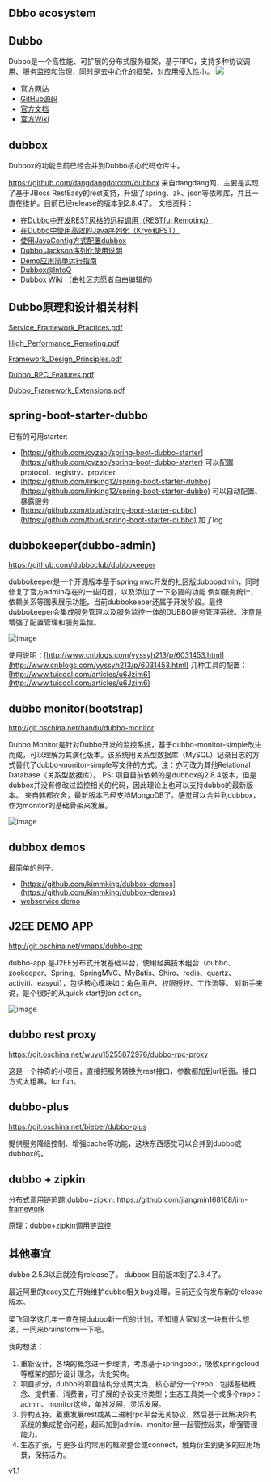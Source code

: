 ## Dbbo ecosystem

## Dubbo
Dubbo是一个高性能、可扩展的分布式服务框架，基于RPC，支持多种协议调用、服务监控和治理，同时是去中心化的框架，对应用侵入性小。 
![](http://static.oschina.net/uploads/img/201110/30093737_2LhG.jpg)
- [官方网站](http://dubbo.apache.org)
- [GitHub源码](https://github.com/apache/incubator-dubbo)
- [官方文档](http://dubbo.apache.org)
- [官方Wiki](https://github.com/apache/incubator-dubbo/wiki)

## dubbox

Dubbox的功能目前已经合并到Dubbo核心代码仓库中。

https://github.com/dangdangdotcom/dubbox
来自dangdang网，主要是实现了基于JBoss RestEasy的rest支持，升级了spring、zk、json等依赖库，并且一直在维护。目前已经release的版本到2.8.4了。
文档资料：
- [在Dubbo中开发REST风格的远程调用（RESTful Remoting）](https://dangdangdotcom.github.io/dubbox/rest.html)
- [在Dubbo中使用高效的Java序列化（Kryo和FST）](https://dangdangdotcom.github.io/dubbox/serialization.html)
- [使用JavaConfig方式配置dubbox](https://dangdangdotcom.github.io/dubbox/java-config.html)
- [Dubbo Jackson序列化使用说明](https://dangdangdotcom.github.io/dubbox/jackson.html)
- [Demo应用简单运行指南](https://dangdangdotcom.github.io/dubbox/demo.html)
- [Dubbox@InfoQ](http://www.infoq.com/cn/news/2014/10/dubbox-open-source) 
- [Dubbox Wiki](https://github.com/dangdangdotcom/dubbox/wiki) （由社区志愿者自由编辑的）

## Dubbo原理和设计相关材料

[Service_Framework_Practices.pdf](https://github.com/dubbo/awesome-dubbo/raw/master/slides/Service_Framework_Practices.pdf)

[High_Performance_Remoting.pdf](https://github.com/dubbo/awesome-dubbo/raw/master/slides/High_Performance_Remoting.pdf)

[Framework_Design_Principles.pdf](https://github.com/dubbo/awesome-dubbo/raw/master/slides/Framework_Design_Principles.pdf)

[Dubbo_RPC_Features.pdf](https://github.com/dubbo/awesome-dubbo/raw/master/slides/Dubbo_RPC_Features.pdf)

[Dubbo_Framework_Extensions.pdf](https://github.com/dubbo/awesome-dubbo/raw/master/slides/Dubbo_Framework_Extensions.pdf)



## spring-boot-starter-dubbo


已有的可用starter:
 - [https://github.com/cyzaoj/spring-boot-dubbo-starter](https://github.com/cyzaoj/spring-boot-dubbo-starter) 可以配置protocol、registry、provider
 - [https://github.com/linking12/spring-boot-starter-dubbo](https://github.com/linking12/spring-boot-starter-dubbo) 可以自动配置、暴露服务
 - [https://github.com/tbud/spring-boot-starter-dubbo](https://github.com/tbud/spring-boot-starter-dubbo) 加了log

## dubbokeeper(dubbo-admin)
https://github.com/dubboclub/dubbokeeper

dubbokeeper是一个开源版本基于spring mvc开发的社区版dubboadmin，同时修复了官方admin存在的一些问题，以及添加了一下必要的功能 例如服务统计，依赖关系等图表展示功能，当前dubbokeeper还属于开发阶段。最终dubbokeeper会集成服务管理以及服务监控一体的DUBBO服务管理系统。注意是增强了配置管理和服务监控。

![image](http://img0.tuicool.com/rIFVZz6.jpg!web)

使用说明：[http://www.cnblogs.com/yyssyh213/p/6031453.html](http://www.cnblogs.com/yyssyh213/p/6031453.html)
几种工具的配置：[http://www.tuicool.com/articles/u6Jzim6](http://www.tuicool.com/articles/u6Jzim6)

## dubbo monitor(bootstrap)
http://git.oschina.net/handu/dubbo-monitor

Dubbo Monitor是针对Dubbo开发的监控系统，基于dubbo-monitor-simple改进而成，可以理解为其演化版本。该系统用关系型数据库（MySQL）记录日志的方式替代了dubbo-monitor-simple写文件的方式。注：亦可改为其他Relational Database（关系型数据库）。
PS: 项目目前依赖的是dubbox的2.8.4版本，但是dubbox并没有修改过监控相关的代码，因此理论上也可以支持dubbo的最新版本。
来自韩都衣舍，最新版本已经支持MongoDB了。感觉可以合并到dubbox，作为monitor的基础骨架来发展。

![image](https://raw.githubusercontent.com/wiki/handuyishe/dubbo-monitor/images/screenshot.png)

## dubbox demos

最简单的例子:
- [https://github.com/kimmking/dubbox-demos](https://github.com/kimmking/dubbox-demos)
- [webservice demo](https://github.com/dubbo/dubbo-ws-demo)

## J2EE DEMO APP
http://git.oschina.net/vmaps/dubbo-app

dubbo-app 是J2EE分布式开发基础平台，使用经典技术组合（dubbo、zookeeper、Spring、SpringMVC、MyBatis、Shiro、redis、quartz、activiti、easyui），包括核心模块如：角色用户、权限授权、工作流等。
对新手来说，是个很好的从quick start到on action。

![image](http://img.blog.csdn.net/20170510223912807?watermark/2/text/aHR0cDovL2Jsb2cuY3Nkbi5uZXQvS2ltbUtpbmc=/font/5a6L5L2T/fontsize/400/fill/I0JBQkFCMA==/dissolve/70/gravity/SouthEast)

## dubbo rest proxy

https://git.oschina.net/wuyu15255872976/dubbo-rpc-proxy

这是一个神奇的小项目，直接把服务转换为rest接口，参数都加到url后面。接口方式太粗暴，for fun。

## dubbo-plus

https://git.oschina.net/bieber/dubbo-plus

提供服务降级控制、增强cache等功能，这块东西感觉可以合并到dubbo或dubbox的。

## dubbo + zipkin

分布式调用链追踪:dubbo+zipkin:
https://github.com/jiangmin168168/jim-framework

原理：[dubbo+zipkin调用链监控](http://www.cnblogs.com/ASPNET2008/p/6709900.html)

## 其他事宜

dubbo 2.5.3以后就没有release了。
dubbox 目前版本到了2.8.4了。

最近阿里的teaey又在开始维护dubbo相关bug处理，目前还没有发布新的release版本。

梁飞同学这几年一直在提dubbo新一代的计划，不知道大家对这一块有什么想法，一同来brainstorm一下吧。

我的想法：
1. 重新设计，各块的概念进一步理清，考虑基于springboot，吸收springcloud等框架的部分设计理念，优化架构。
2. 项目拆分，dubbo的项目结构分成两大类，核心部分一个repo：包括基础概念、提供者、消费者，可扩展的协议支持类型；生态工具类一个或多个repo：admin、monitor这些，单独发展，灵活发展。
3. 异构支持，着重发展rest或某二进制rpc平台无关协议，然后基于此解决异构系统的集成整合问题，起码加到admin、monitor里一起管控起来，增强管理能力。
4. 生态扩张，与更多业内常用的框架整合或connect，触角衍生到更多的应用场景，保持活力。


v1.1

